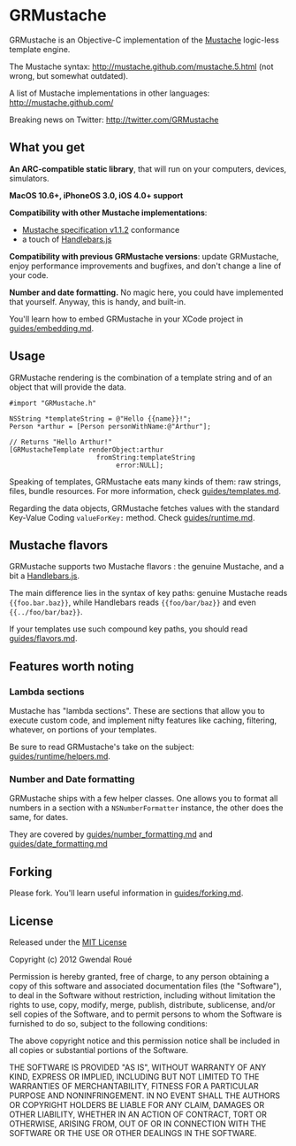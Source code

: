 GRMustache
==========

GRMustache is an Objective-C implementation of the [Mustache](http://mustache.github.com/) logic-less template engine.

The Mustache syntax: http://mustache.github.com/mustache.5.html (not wrong, but somewhat outdated).

A list of Mustache implementations in other languages: http://mustache.github.com/

Breaking news on Twitter: http://twitter.com/GRMustache


What you get
------------

**An ARC-compatible static library**, that will run on your computers, devices, simulators.

**MacOS 10.6+, iPhoneOS 3.0, iOS 4.0+ support**

**Compatibility with other Mustache implementations**:

- [Mustache specification v1.1.2](https://github.com/mustache/spec) conformance
- a touch of [Handlebars.js](https://github.com/wycats/handlebars.js)
    
**Compatibility with previous GRMustache versions**: update GRMustache, enjoy performance improvements and bugfixes, and don't change a line of your code.

**Number and date formatting.** No magic here, you could have implemented that yourself. Anyway, this is handy, and built-in.

You'll learn how to embed GRMustache in your XCode project in [guides/embedding.md](blob/master/guides/embedding.md).


Usage
-----

GRMustache rendering is the combination of a template string and of an object that will provide the data.

    #import "GRMustache.h"
    
    NSString *templateString = @"Hello {{name}}!";
    Person *arthur = [Person personWithName:@"Arthur"];
    
    // Returns "Hello Arthur!"
    [GRMustacheTemplate renderObject:arthur
                          fromString:templateString
                               error:NULL];

Speaking of templates, GRMustache eats many kinds of them: raw strings, files, bundle resources. For more information, check [guides/templates.md](blob/master/guides/templates.md).

Regarding the data objects, GRMustache fetches values with the standard Key-Value Coding `valueForKey:` method. Check [guides/runtime.md](blob/master/guides/runtime.md).


Mustache flavors
----------------

GRMustache supports two Mustache flavors : the genuine Mustache, and a bit a [Handlebars.js](https://github.com/wycats/handlebars.js).

The main difference lies in the syntax of key paths: genuine Mustache reads `{{foo.bar.baz}}`, while Handlebars reads `{{foo/bar/baz}}` and even `{{../foo/bar/baz}}`.

If your templates use such compound key paths, you should read [guides/flavors.md](blob/master/guides/flavors.md).


Features worth noting
---------------------

### Lambda sections

Mustache has "lambda sections". These are sections that allow you to execute custom code, and implement nifty features like caching, filtering, whatever, on portions of your templates.

Be sure to read GRMustache's take on the subject: [guides/runtime/helpers.md](blob/master/guides/runtime/helpers.md).

### Number and Date formatting

GRMustache ships with a few helper classes. One allows you to format all numbers in a section with a `NSNumberFormatter` instance, the other does the same, for dates.

They are covered by [guides/number_formatting.md](blob/master/guides/number_formatting.md) and  [guides/date_formatting.md](blob/master/guides/date_formatting.md)

Forking
-------

Please fork. You'll learn useful information in [guides/forking.md](blob/master/guides/forking.md).

License
-------

Released under the [MIT License](http://en.wikipedia.org/wiki/MIT_License)

Copyright (c) 2012 Gwendal Roué

Permission is hereby granted, free of charge, to any person obtaining a copy of this software and associated documentation files (the "Software"), to deal in the Software without restriction, including without limitation the rights to use, copy, modify, merge, publish, distribute, sublicense, and/or sell copies of the Software, and to permit persons to whom the Software is furnished to do so, subject to the following conditions:

The above copyright notice and this permission notice shall be included in all copies or substantial portions of the Software.

THE SOFTWARE IS PROVIDED "AS IS", WITHOUT WARRANTY OF ANY KIND, EXPRESS OR IMPLIED, INCLUDING BUT NOT LIMITED TO THE WARRANTIES OF MERCHANTABILITY, FITNESS FOR A PARTICULAR PURPOSE AND NONINFRINGEMENT. IN NO EVENT SHALL THE AUTHORS OR COPYRIGHT HOLDERS BE LIABLE FOR ANY CLAIM, DAMAGES OR OTHER LIABILITY, WHETHER IN AN ACTION OF CONTRACT, TORT OR OTHERWISE, ARISING FROM, OUT OF OR IN CONNECTION WITH THE SOFTWARE OR THE USE OR OTHER DEALINGS IN THE SOFTWARE.

